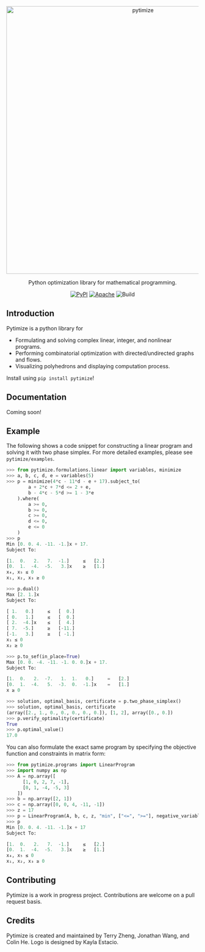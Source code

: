 <p align="center">
  <a href="https://pytimize.terrytm.com">
    <img alt="pytimize" src="https://terrytm.com/files/pytimize.png" width="700">
  </a>
</p>
<p align="center">
  Python optimization library for mathematical programming.
</p>
<p align="center">
  <a href="https://pypi.org/project/pytimize/"><img alt="PyPI" src="https://img.shields.io/pypi/v/pytimize?color=green&label=PyPI%20Package"></a>
  <a href="https://opensource.org/licenses/Apache-2.0"><img alt="Apache" src="https://img.shields.io/badge/License-Apache%202.0-blue.svg"></a>
  <img alt="Build" src="https://terrytm.com/api/wain.php?route=badge&name=pytimize">
</p>

Introduction
------------
Pytimize is a python library for
- Formulating and solving complex linear, integer, and nonlinear programs. 
- Performing combinatorial optimization with directed/undirected graphs and flows.
- Visualizing polyhedrons and displaying computation process.

Install using `pip install pytimize`!

Documentation
-------------
Coming soon!

Example
-------
The following shows a code snippet for constructing a linear program and solving
it with two phase simplex. For more detailed examples, please see `pytimize/examples`.
```python
>>> from pytimize.formulations.linear import variables, minimize
>>> a, b, c, d, e = variables(5)
>>> p = minimize(4*c - 11*d - e + 17).subject_to(
        a + 2*c + 7*d <= 2 + e,
        b - 4*c - 5*d >= 1 - 3*e
    ).where(
        a >= 0,
        b >= 0,
        c >= 0,
        d <= 0,
        e <= 0
    )
>>> p
Min [0. 0. 4. -11. -1.]x + 17.
Subject To:

[1.  0.   2.   7.  -1.]     ≤   [2.]
[0.  1.  -4.  -5.   3.]x    ≥   [1.]
x₄, x₅ ≤ 0
x₁, x₂, x₃ ≥ 0

>>> p.dual()
Max [2. 1.]x
Subject To:

[ 1.   0.]     ≤   [  0.]
[ 0.   1.]     ≤   [  0.]
[ 2.  -4.]x    ≤   [  4.]
[ 7.  -5.]     ≥   [-11.]
[-1.   3.]     ≥   [ -1.]
x₁ ≤ 0
x₂ ≥ 0

>>> p.to_sef(in_place=True)
Max [0. 0. -4. -11. -1. 0. 0.]x + 17.
Subject To:

[1.  0.   2.  -7.   1.  1.   0.]     =   [2.]
[0.  1.  -4.   5.  -3.  0.  -1.]x    =   [1.]
x ≥ 0

>>> solution, optimal_basis, certificate = p.two_phase_simplex()
>>> solution, optimal_basis, certificate
(array([2., 1., 0., 0., 0., 0., 0.]), [1, 2], array([0., 0.])
>>> p.verify_optimality(certificate)
True
>>> p.optimal_value()
17.0
```

You can also formulate the exact same program by specifying the objective 
function and constraints in matrix form:
```python
>>> from pytimize.programs import LinearProgram
>>> import numpy as np
>>> A = np.array([
      [1, 0, 2, 7, -1], 
      [0, 1, -4, -5, 3]
    ])
>>> b = np.array([2, 1])
>>> c = np.array([0, 0, 4, -11, -1])
>>> z = 17
>>> p = LinearProgram(A, b, c, z, "min", ["<=", ">="], negative_variables=[4, 5])
>>> p
Min [0. 0. 4. -11. -1.]x + 17
Subject To:

[1.  0.   2.   7.  -1.]     ≤   [2.]
[0.  1.  -4.  -5.   3.]x    ≥   [1.]
x₄, x₅ ≤ 0
x₁, x₂, x₃ ≥ 0
```

Contributing
------------
Pytimize is a work in progress project. Contributions are welcome on a pull request basis.

Credits
-------
Pytimize is created and maintained by Terry Zheng, Jonathan Wang, and Colin He.
Logo is designed by Kayla Estacio.
